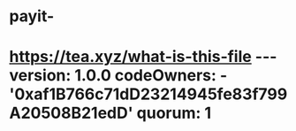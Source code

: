 # payit-
# https://tea.xyz/what-is-this-file --- version: 1.0.0 codeOwners:   - '0xaf1B766c71dD23214945fe83f799A20508B21edD' quorum: 1
